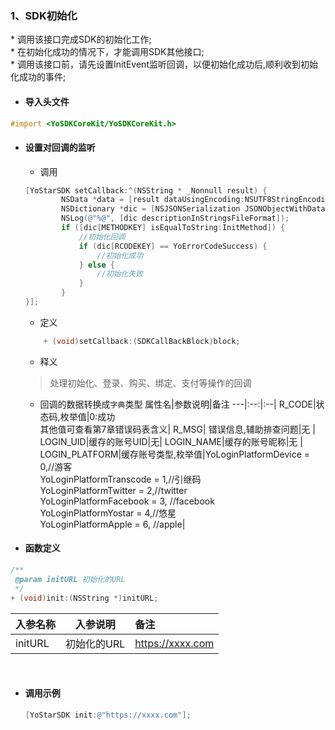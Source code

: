 ### 1、SDK初始化
\* 调用该接口完成SDK的初始化工作;<br/>\* 在初始化成功的情况下，才能调用SDK其他接口;<br/>
\* 调用该接口前，请先设置InitEvent监听回调，以便初始化成功后,顺利收到初始化成功的事件;

- #### 导入头文件
```objectivec
#import <YoSDKCoreKit/YoSDKCoreKit.h>
```
- #### 设置对回调的监听
    - 调用
    ```objectivec
    [YoStarSDK setCallback:^(NSString * _Nonnull result) {
            NSData *data = [result dataUsingEncoding:NSUTF8StringEncoding];
            NSDictionary *dic = [NSJSONSerialization JSONObjectWithData:data options:NSJSONReadingAllowFragments error:nil];
            NSLog(@"%@", [dic descriptionInStringsFileFormat]);
            if ([dic[METHODKEY] isEqualToString:InitMethod]) {
                //初始化回调
                if (dic[RCODEKEY] == YoErrorCodeSuccess) {
                    //初始化成功
                } else {
                    //初始化失败
                }
            }
    }];
    ```
    - 定义
    ```objectivec
        + (void)setCallback:(SDKCallBackBlock)block;
    ```
    - 释义
    > 处理初始化、登录、购买、绑定、支付等操作的回调
    
    - 回调的数据转换成`字典`类型
        属性名|参数说明|备注
        ---|:--:|:--|
        R_CODE|状态码,枚举值|0:成功<br/> 其他值可查看第7章错误码表含义|
        R_MSG| 错误信息,辅助排查问题|无 |
        LOGIN_UID|缓存的账号UID|无|
        LOGIN_NAME|缓存的账号昵称|无 |
        LOGIN_PLATFORM|缓存账号类型,枚举值|YoLoginPlatformDevice = 0,//游客<br/>YoLoginPlatformTranscode = 1,//引继码<br/>YoLoginPlatformTwitter = 2,//twitter<br/>YoLoginPlatformFacebook = 3, //facebook<br/>YoLoginPlatformYostar = 4,//悠星<br/>YoLoginPlatformApple = 6, //apple|

    


- #### 函数定义

```objectivec
/**
 @param initURL 初始化的URL
 */
+ (void)init:(NSString *)initURL;
```
   入参名称|入参说明|备注
   ---|:--:|:--|
   initURL| 初始化的URL | https://xxxx.com |

<br/>

- #### 调用示例
  ```objectivec
  [YoStarSDK init:@"https://xxxx.com"];
  ```

    